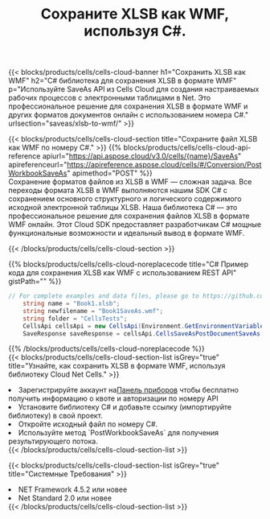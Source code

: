 ﻿---
title:  Сохраните XLSB как WMF, используя C#.
description: Использование Aspose.Cells Cloud SDK для C# для сохранения файла формата XLSB как файла формата WMF.
kwords: Excel, Save XLSB as WMF, REST, C#
howto: How to save XLSB as WMF using Aspose.Cells Cloud C# library.
---
{{< blocks/products/cells/cells-cloud-banner h1="Сохранить XLSB как WMF" h2="C# библиотека для сохранения XLSB в формате WMF" p="Используйте SaveAs API из Cells Cloud для создания настраиваемых рабочих процессов с электронными таблицами в Net. Это профессиональное решение для сохранения XLSB в формате WMF и других форматов документов онлайн с использованием номера C#." urlsection="saveas/xlsb-to-wmf/" >}}

{{< blocks/products/cells/cells-cloud-section title="Сохраните файл XLSB как WMF по номеру C#." >}}
{{% blocks/products/cells/cells-cloud-api-reference apiurl="https://api.aspose.cloud/v3.0/cells/{name}/SaveAs" apireferenceurl="https://apireference.aspose.cloud/cells/#/Conversion/PostWorkbookSaveAs" apimethod="POST" %}}
<br/>
Сохранение форматов файлов из XLSB в WMF — сложная задача. Все переходы формата XLSB в WMF выполняются нашим SDK C# с сохранением основного структурного и логического содержимого исходной электронной таблицы XLSB. Наша библиотека C# — это профессиональное решение для сохранения файлов XLSB в формате WMF онлайн. Этот Cloud SDK предоставляет разработчикам C# мощные функциональные возможности и идеальный вывод в формате WMF.

{{< /blocks/products/cells/cells-cloud-section >}}

{{% blocks/products/cells/cells-cloud-noreplacecode title="C# Пример кода для сохранения XLSB как WMF с использованием REST API" gistPath="" %}}
  
```cs
// For complete examples and data files, please go to https://github.com/aspose-cells-cloud/aspose-cells-cloud-dotnet/
    string name = "Book1.xlsb";
    string newfilename = "Book1SaveAs.wmf";
    string folder = "CellsTests";
    CellsApi cellsApi = new CellsApi(Environment.GetEnvironmentVariable("ProductClientId"), Environment.GetEnvironmentVariable("ProductClientSecret"));
    SaveResponse saveResponse = cellsApi.CellsSaveAsPostDocumentSaveAs(name, null, newfilename, null,null,folder);
```
  
{{% /blocks/products/cells/cells-cloud-noreplacecode %}}
<br/>
{{< blocks/products/cells/cells-cloud-section-list isGrey="true" title="Узнайте, как сохранить XLSB в формате WMF, используя библиотеку Cloud Net Cells." >}}
<li> Зарегистрируйте аккаунт на<a href="https://dashboard.aspose.cloud/">Панель приборов</a> чтобы бесплатно получить информацию о квоте и авторизации по номеру API</li>
<li>Установите библиотеку C# и добавьте ссылку (импортируйте библиотеку) в свой проект.</li>
<li>Откройте исходный файл по номеру C#.</li>
<li>Используйте метод `PostWorkbookSaveAs` для получения результирующего потока.</li>
{{< /blocks/products/cells/cells-cloud-section-list >}}

{{< blocks/products/cells/cells-cloud-section-list isGrey="true" title="Системные Требования" >}}
<li>NET Framework 4.5.2 или новее</li>
<li>Net Standard 2.0 или новее</li>
{{< /blocks/products/cells/cells-cloud-section-list >}}
